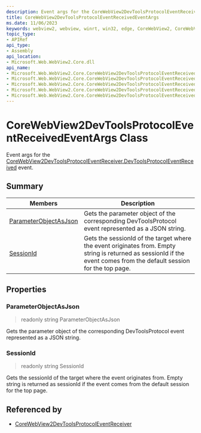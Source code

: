 ```yaml
---
description: Event args for the CoreWebView2DevToolsProtocolEventReceiver.DevToolsProtocolEventReceived event.
title: CoreWebView2DevToolsProtocolEventReceivedEventArgs
ms.date: 11/06/2023
keywords: webview2, webview, winrt, win32, edge, CoreWebView2, CoreWebView2Controller, browser control, edge html, CoreWebView2DevToolsProtocolEventReceivedEventArgs
topic_type:
- APIRef
api_type:
- Assembly
api_location:
- Microsoft.Web.WebView2.Core.dll
api_name:
- Microsoft.Web.WebView2.Core.CoreWebView2DevToolsProtocolEventReceivedEventArgs
- Microsoft.Web.WebView2.Core.CoreWebView2DevToolsProtocolEventReceivedEventArgs.ParameterObjectAsJson
- Microsoft.Web.WebView2.Core.CoreWebView2DevToolsProtocolEventReceivedEventArgs.SessionId
- Microsoft.Web.WebView2.Core.CoreWebView2DevToolsProtocolEventReceivedEventArgs.get_ParameterObjectAsJson
- Microsoft.Web.WebView2.Core.CoreWebView2DevToolsProtocolEventReceivedEventArgs.get_SessionId
---
```


# CoreWebView2DevToolsProtocolEventReceivedEventArgs Class



Event args for the [CoreWebView2DevToolsProtocolEventReceiver.DevToolsProtocolEventReceived](corewebview2devtoolsprotocoleventreceiver.md#devtoolsprotocoleventreceived) event.

## Summary

Members|Description
--|--
[ParameterObjectAsJson](#parameterobjectasjson) | Gets the parameter object of the corresponding DevToolsProtocol event represented as a JSON string.
[SessionId](#sessionid) | Gets the sessionId of the target where the event originates from. Empty string is returned as sessionId if the event comes from the default session for the top page.

## Properties

### ParameterObjectAsJson

> readonly  string ParameterObjectAsJson

Gets the parameter object of the corresponding DevToolsProtocol event represented as a JSON string.

### SessionId

> readonly  string SessionId

Gets the sessionId of the target where the event originates from. Empty string is returned as sessionId if the event comes from the default session for the top page.






## Referenced by

- [CoreWebView2DevToolsProtocolEventReceiver](corewebview2devtoolsprotocoleventreceiver.md)
